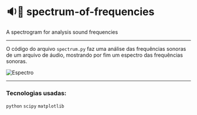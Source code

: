 # :sound::rainbow: spectrum-of-frequencies
A spectrogram for analysis sound frequencies


------------

O código do arquivo `spectrum.py` faz uma análise das frequências sonoras de um arquivo de áudio, mostrando por fim um espectro das frequências sonoras.


![Espectro](https://github.com/LucasIdalino/spectrum-of-frequencies/assets/93747485/ff4db582-e069-4020-81f7-6257bfc314b1)
                                                                                                                     

------------

### Tecnologias usadas:

`python` `scipy` `matplotlib`

